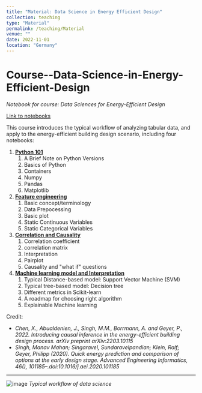 ```yaml
---
title: "Material: Data Science in Energy Efficient Design"
collection: teaching
type: "Material"
permalink: /teaching/Material
venue: ""
date: 2022-11-01
location: "Germany"
---
```


# Course--Data-Science-in-Energy-Efficient-Design
*Notebook for course: Data Sciences for Energy-Efficient Design*

[Link to notebooks](https://github.com/chenxiachan/Course--Data-Science-in-Energy-Efficient-Design)

This course introduces the typical workflow of analyzing tabular data, and apply to the energy-efficient building design scenario, including four notebooks:

<ol>
  <li><a href = "https://github.com/chenxiachan/Course--Data-Science-in-Energy-Efficient-Design/blob/main/L01_Python101.ipynb"  target="_blank"><b>Python 101</b></a>
      <ol>
      <li>A Brief Note on Python Versions</li>
      <li>Basics of Python</li>
      <li>Containers</li>
      <li>Numpy</li>
      <li>Pandas</li>
      <li>Matplotlib</li>
    </ol>
  </li>
  
  <li><a href = "https://github.com/chenxiachan/Course--Data-Science-in-Energy-Efficient-Design/blob/main/L02_Feature%20engineering.ipynb"  target="_blank"><b>Feature engineering</b></a>
      <ol>
      <li>Basic concept/terminology</li>
      <li>Data Prepocessing</li>
      <li>Basic plot</li>
      <li>Static Continuous Variables</li>
      <li>Static Categorical Variables</li>
    </ol>
  </li>
  
  <li><a href = "https://github.com/chenxiachan/Course--Data-Science-in-Energy-Efficient-Design/blob/main/L03_Correlation%20and%20Causality.ipynb.ipynb"  target="_blank"><b>Correlation and Causality</b></a>
    <ol>
      <li>Correlation coefficient</li>
      <li>correlation matrix</li>
      <li>Interpretation</li>
      <li>Pairplot</li>
      <li>Causality and "what if" questions</li>
    </ol>
  </li>
  <li><a href = "https://github.com/chenxiachan/Course--Data-Science-in-Energy-Efficient-Design/blob/main/L04_ML%20and%20Interpretation.ipynb"  target="_blank"><b>Machine learning model and Interpretation</b></a>
      <ol>
      <li>Typical Distance-based model: Support Vector Machine (SVM)</li>
      <li>Typical tree-based model: Decision tree</li>
      <li>Different metrics in Scikit-learn</li>
      <li>A roadmap for choosing right algorithm</li>
      <li>Explainable Machine learning</li>
    </ol>
  </li>
</ol>

Credit:
- *Chen, X., Abualdenien, J., Singh, M.M., Borrmann, A. and Geyer, P., 2022. Introducing causal inference in the energy-efficient building design process. arXiv preprint arXiv:2203.10115*
- *Singh, Manav Mahan; Singaravel, Sundaravelpandian; Klein, Ralf; Geyer, Philipp (2020). Quick energy prediction and comparison of options at the early design stage. Advanced Engineering Informatics, 46(), 101185–.doi:10.1016/j.aei.2020.101185*

---

![image](https://user-images.githubusercontent.com/106488602/176470802-b854eff6-57fe-463e-8f0f-3bac73700d2b.png)
*Typical workflow of data science*
